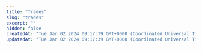 ```yaml
---
title: "Trades"
slug: "trades"
excerpt: ""
hidden: false
createdAt: "Tue Jan 02 2024 09:17:39 GMT+0000 (Coordinated Universal Time)"
updatedAt: "Tue Jan 02 2024 09:17:39 GMT+0000 (Coordinated Universal Time)"
---
```

